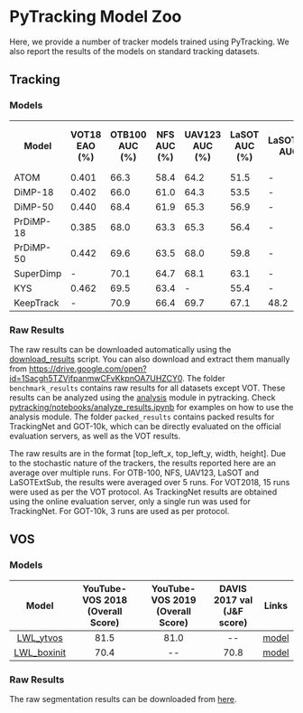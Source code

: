 # PyTracking Model Zoo

Here, we provide a number of tracker models trained using PyTracking. We also report the results
of the models on standard tracking datasets.  

## Tracking
### Models

<table>
  <tr>
    <th>Model</th>
    <th>VOT18<br>EAO (%)</th>
    <th>OTB100<br>AUC (%)</th>
    <th>NFS<br>AUC (%)</th>
    <th>UAV123<br>AUC (%)</th>
    <th>LaSOT<br>AUC (%)</th>
    <th>LaSOTExtSub<br>AUC (%)</th>
    <th>TrackingNet<br>AUC (%)</th>
    <th>GOT-10k<br>AO (%)</th>
    <th>Links</th>
  </tr>
  <tr>
    <td>ATOM</td>
    <td>0.401</td>
    <td>66.3</td>
    <td>58.4</td>
    <td>64.2</td>
    <td>51.5</td>
    <td>-</td>
    <td>70.3</td>
    <td>55.6</td>
    <td><a href="https://drive.google.com/open?id=1VNyr-Ds0khjM0zaq6lU-xfY74-iWxBvU">model</a></td>
  </tr>
  <tr>
    <td>DiMP-18</td>
    <td>0.402</td>
    <td>66.0</td>
    <td>61.0</td>
    <td>64.3</td>
    <td>53.5</td>
    <td>-</td>
    <td>72.3</td>
    <td>57.9</td>
    <td><a href="https://drive.google.com/open?id=1MAjrRJDCbL0DSjUKFyDkUuYS1-cYBNjk">model</a></td>
  </tr>
  <tr>
    <td>DiMP-50</td>
    <td>0.440</td>
    <td>68.4</td>
    <td>61.9</td>
    <td>65.3</td>
    <td>56.9</td>
    <td>-</td>
    <td>74.0</td>
    <td>61.1</td>
    <td><a href="https://drive.google.com/open?id=1qgachgqks2UGjKx-GdO1qylBDdB1f9KN">model</a></td>
  </tr>
  <tr>
    <td>PrDiMP-18</td>
    <td>0.385</td>
    <td>68.0</td>
    <td>63.3</td>
    <td>65.3</td>
    <td>56.4</td>
    <td>-</td>
    <td>75.0</td>
    <td>61.2</td>
    <td><a href="https://drive.google.com/open?id=1ycm3Uu63j-uCkz4qt0SG6rY_k5UFlhVo">model</a></td>
  </tr>
  <tr>
    <td>PrDiMP-50</td>
    <td>0.442</td>
    <td>69.6</td>
    <td>63.5</td>
    <td>68.0</td>
    <td>59.8</td>
    <td>-</td>
    <td>75.8</td>
    <td>63.4</td>
    <td><a href="https://drive.google.com/open?id=1zbQUVXKsGvBEOc-I1NuGU6yTMPth_aI5">model</a></td>
  </tr>
  <tr>
    <td>SuperDimp</td>
    <td>-</td>
    <td>70.1</td>
    <td>64.7</td>
    <td>68.1</td>
    <td>63.1</td>
    <td>-</td>
    <td>78.1</td>
    <td>-</td>
    <td><a href="https://drive.google.com/open?id=1qDptswis2FxihLRYLVRGDvx6aUoAVVLv">model</a></td>
  </tr>
  <tr>
    <td>KYS</td>
    <td>0.462</td>
    <td>69.5</td>
    <td>63.4</td>
    <td>-</td>
    <td>55.4</td>
    <td>-</td>
    <td>74.0</td>
    <td>63.6</td>
    <td><a href="https://drive.google.com/open?id=1nJTBxpuBhN0WGSvG7Zm3yBc9JAC6LnEn">model</a></td>
  </tr>
  <tr>
    <td>KeepTrack</td>
    <td>-</td>
    <td>70.9</td>
    <td>66.4</td>
    <td>69.7</td>
    <td>67.1</td>
    <td>48.2</td>
    <td>-</td>
    <td>-</td>
    <td><a href="https://drive.google.com/file/d/1JIhzF1yd1EFbVCKJMakqEjWngthySIS5">model</a></td>
  </tr>
</table>

### Raw Results
The raw results can be downloaded automatically using the [download_results](pytracking/util_scripts/download_results.py) script.
You can also download and extract them manually from https://drive.google.com/open?id=1Sacgh5TZVjfpanmwCFvKkpnOA7UHZCY0. The folder ```benchmark_results``` contains raw results for all datasets except VOT. These results can be analyzed using the [analysis](pytracking/analysis) module in pytracking. Check [pytracking/notebooks/analyze_results.ipynb](pytracking/notebooks/analyze_results.ipynb) for examples on how to use the analysis module. The folder ```packed_results``` contains packed results for TrackingNet and GOT-10k, which can be directly evaluated on the official evaluation servers, as well as the VOT results. 

The raw results are in the format [top_left_x, top_left_y, width, height]. 
Due to the stochastic nature of the trackers, the results reported here are an average over multiple runs. 
For OTB-100, NFS, UAV123, LaSOT and LaSOTExtSub, the results were averaged over 5 runs. For VOT2018, 15 runs were used 
as per the VOT protocol. As TrackingNet results are obtained using the online evaluation server, only a 
single run was used for TrackingNet. For GOT-10k, 3 runs are used as per protocol.


## VOS

### Models
|    Model    | YouTube-VOS 2018 (Overall Score) | YouTube-VOS 2019 (Overall Score) | DAVIS 2017 val (J&F score) | Links |
|:-----------:|:--------------------------------:|:--------------------------------:|:--------------------------:|:-----:|
|  [LWL_ytvos](ltr/train_settings/lwl/lwl_stage2.py)  |               81.5               |               81.0               |              --             | [model](https://drive.google.com/file/d/1Xnm4A2BRBliDBKO4EEFHAQfGyfOMsVyY/view?usp=sharing) |
| [LWL_boxinit](ltr/train_settings/lwl/lwl_boxinit.py) |               70.4               |                 --                |            70.8            | [model](https://drive.google.com/file/d/1aAsj_N1LAMpmmcb1iOxo2z66tJM6MEuM/view?usp=sharing) |


### Raw Results
The raw segmentation results can be downloaded from [here](https://drive.google.com/drive/folders/1cJ-5Ctl4PV9niQEe54zcWRQzsTutfY_n?usp=sharing). 